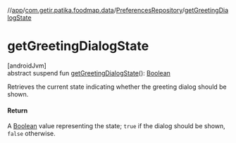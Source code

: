 //[app](../../../index.md)/[com.getir.patika.foodmap.data](../index.md)/[PreferencesRepository](index.md)/[getGreetingDialogState](get-greeting-dialog-state.md)

# getGreetingDialogState

[androidJvm]\
abstract suspend fun [getGreetingDialogState](get-greeting-dialog-state.md)(): [Boolean](https://kotlinlang.org/api/latest/jvm/stdlib/kotlin/-boolean/index.html)

Retrieves the current state indicating whether the greeting dialog should be shown.

#### Return

A [Boolean](https://kotlinlang.org/api/latest/jvm/stdlib/kotlin/-boolean/index.html) value representing the state; `true` if the dialog should be shown,     `false` otherwise.
